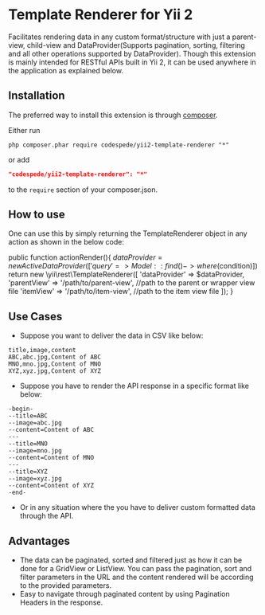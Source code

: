 Template Renderer for Yii 2
===========================

Facilitates rendering data in any custom format/structure with just a parent-view, child-view and DataProvider(Supports pagination, sorting, filtering and all other operations supported by DataProvider). Though this extension is mainly intended for RESTful APIs built in Yii 2, it can be used anywhere in the application as explained below.

Installation
------------

The preferred way to install this extension is through [composer](http://getcomposer.org/download/).

Either run

```
php composer.phar require codespede/yii2-template-renderer "*"
```

or add

```json
"codespede/yii2-template-renderer": "*"
```

to the `require` section of your composer.json.

How to use
----------

One can use this by simply returning the TemplateRenderer object in any action as shown in the below code:

public function actionRender(){
    $dataProvider = new ActiveDataProvider(['query' => Model::find()->where($condition)])
    return new \yii\rest\TemplateRenderer([
            'dataProvider' => $dataProvider,
            'parentView' => '/path/to/parent-view', //path to the parent or wrapper view file
            'itemView' => '/path/to/item-view', //path to the item view file
        ]);
}

Use Cases
---------
- Suppose you want to deliver the data in CSV like below:
```
title,image,content
ABC,abc.jpg,Content of ABC
MNO,mno.jpg,Content of MNO
XYZ,xyz.jpg,Content of XYZ
```
 - Suppose you have to render the API response in a specific format like below:
```
-begin-
--title=ABC
--image=abc.jpg
--content=Content of ABC
---
--title=MNO
--image=mno.jpg
--content=Content of MNO
---
--title=XYZ
--image=xyz.jpg
--content=Content of XYZ
-end-
```
 - Or in any situation where the you have to deliver custom formatted data through the API.

Advantages
---------
- The data can be paginated, sorted and filtered just as how it can be done for a GridView or ListView. You can pass the pagination, sort and filter parameters in the URL and the content rendered will be according to the provided parameters.
- Easy to navigate through paginated content by using Pagination Headers in the response.
